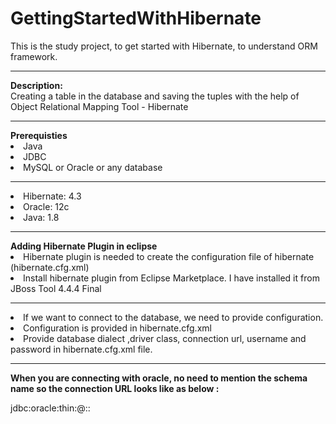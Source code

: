 # GettingStartedWithHibernate
This is the study project, to get started with Hibernate, to understand ORM framework.
<hr>
<b>Description: </b> <br/>
Creating a table in the database and saving the tuples with the help of Object Relational Mapping Tool - Hibernate
<hr>
<b>Prerequisties</b><br/>
<li>Java</li>
<li>JDBC</li>
<li>MySQL or Oracle or any database</li>
<hr>
<li>Hibernate: 4.3</li> 
<li>Oracle: 12c</li> 
<li>Java: 1.8</li> 
<hr>
<b>Adding Hibernate Plugin in eclipse</b>
<li> Hibernate plugin is needed to create the configuration file of hibernate (hibernate.cfg.xml)
<li> Install hibernate plugin from Eclipse Marketplace. I have installed it from JBoss Tool 4.4.4 Final
<hr>
<li>If we want to connect to the database, we need to provide configuration.</li>
<li>Configuration is provided in hibernate.cfg.xml</li>
<li>Provide database dialect ,driver class, connection url, username and password in hibernate.cfg.xml file.</li>
<hr>
<b>When you are connecting with oracle, no need to mention the schema name so the connection URL looks like as below : </b>
<br/>
<p>  jdbc:oracle:thin:@<hostname>:<port>:<sid> </p>



